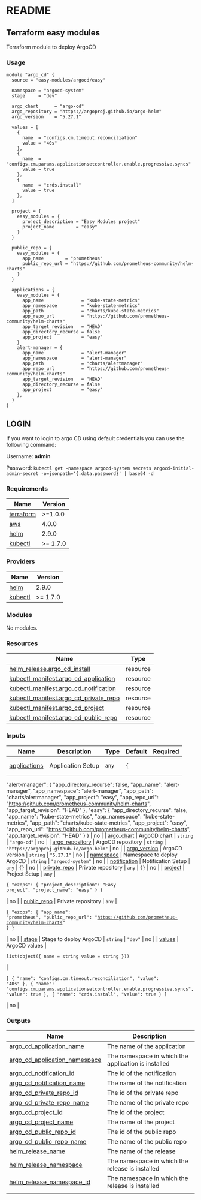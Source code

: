 # README

## Terraform easy modules

Terraform module to deploy ArgoCD

### Usage

```hcl
module "argo_cd" {
  source = "easy-modules/argocd/easy"

  namespace = "argocd-system"
  stage     = "dev"

  argo_chart      = "argo-cd"
  argo_repository = "https://argoproj.github.io/argo-helm"
  argo_version    = "5.27.1"

  values = [
    {
      name  = "configs.cm.timeout.reconciliation"
      value = "40s"
    },
    {
      name  = "configs.cm.params.applicationsetcontroller.enable.progressive.syncs"
      value = true
    },
    {
      name  = "crds.install"
      value = true
    },
  ]

  project = {
    easy_modules = {
      project_description = "Easy Modules project"
      project_name        = "easy"
    }
  }
  
  public_repo = {
    easy_modules = {
      app_name        = "prometheus"
      public_repo_url = "https://github.com/prometheus-community/helm-charts"
    }
  }

  applications = {
    easy_modules = {
      app_name              = "kube-state-metrics"
      app_namespace         = "kube-state-metrics"
      app_path              = "charts/kube-state-metrics"
      app_repo_url          = "https://github.com/prometheus-community/helm-charts"
      app_target_revision   = "HEAD"
      app_directory_recurse = false
      app_project           = "easy"
    }
    alert-manager = {
      app_name              = "alert-manager"
      app_namespace         = "alert-manager"
      app_path              = "charts/alertmanager"
      app_repo_url          = "https://github.com/prometheus-community/helm-charts"
      app_target_revision   = "HEAD"
      app_directory_recurse = false
      app_project           = "easy"
    },
  }
}
```

## LOGIN

If you want to login to argo CD using default credentials you can use the following command:

Username: **admin**

Password: `kubectl get -namespace argocd-system secrets argocd-initial-admin-secret -o=jsonpath='{.data.password}' | base64 -d`

### Requirements

| Name                                                | Version  |
| --------------------------------------------------- | -------- |
| [terraform](<README (1).md#requirement\_terraform>) | >=1.0.0  |
| [aws](<README (1).md#requirement\_aws>)             | 4.0.0    |
| [helm](<README (1).md#requirement\_helm>)           | 2.9.0    |
| [kubectl](<README (1).md#requirement\_kubectl>)     | >= 1.7.0 |

### Providers

| Name                                         | Version  |
| -------------------------------------------- | -------- |
| [helm](<README (1).md#provider\_helm>)       | 2.9.0    |
| [kubectl](<README (1).md#provider\_kubectl>) | >= 1.7.0 |

### Modules

No modules.

### Resources

| Name                                                                                                                                    | Type     |
| --------------------------------------------------------------------------------------------------------------------------------------- | -------- |
| [helm\_release.argo\_cd\_install](https://registry.terraform.io/providers/hashicorp/helm/2.9.0/docs/resources/release)                  | resource |
| [kubectl\_manifest.argo\_cd\_application](https://registry.terraform.io/providers/gavinbunney/kubectl/latest/docs/resources/manifest)   | resource |
| [kubectl\_manifest.argo\_cd\_notification](https://registry.terraform.io/providers/gavinbunney/kubectl/latest/docs/resources/manifest)  | resource |
| [kubectl\_manifest.argo\_cd\_private\_repo](https://registry.terraform.io/providers/gavinbunney/kubectl/latest/docs/resources/manifest) | resource |
| [kubectl\_manifest.argo\_cd\_project](https://registry.terraform.io/providers/gavinbunney/kubectl/latest/docs/resources/manifest)       | resource |
| [kubectl\_manifest.argo\_cd\_public\_repo](https://registry.terraform.io/providers/gavinbunney/kubectl/latest/docs/resources/manifest)  | resource |

### Inputs

| Name                                                        | Description                | Type                                                                               | Default                                                                                                                                                                                                                                                                                                                                                                                                                                                                                                                                                                                                                                                                    | Required |
| ----------------------------------------------------------- | -------------------------- | ---------------------------------------------------------------------------------- | -------------------------------------------------------------------------------------------------------------------------------------------------------------------------------------------------------------------------------------------------------------------------------------------------------------------------------------------------------------------------------------------------------------------------------------------------------------------------------------------------------------------------------------------------------------------------------------------------------------------------------------------------------------------------- | :------: |
| [applications](<README (1).md#input\_applications>)         | Application Setup          | `any`                                                                              | <pre><code>{
  "alert-manager": {
    "app_directory_recurse": false,
    "app_name": "alert-manager",
    "app_namespace": "alert-manager",
    "app_path": "charts/alertmanager",
    "app_project": "easy",
    "app_repo_url": "https://github.com/prometheus-community/helm-charts",
    "app_target_revision": "HEAD"
  },
  "easy": {
    "app_directory_recurse": false,
    "app_name": "kube-state-metrics",
    "app_namespace": "kube-state-metrics",
    "app_path": "charts/kube-state-metrics",
    "app_project": "easy",
    "app_repo_url": "https://github.com/prometheus-community/helm-charts",
    "app_target_revision": "HEAD"
  }
}
</code></pre> |    no    |
| [argo\_chart](<README (1).md#input\_argo\_chart>)           | ArgoCD chart               | `string`                                                                           | `"argo-cd"`                                                                                                                                                                                                                                                                                                                                                                                                                                                                                                                                                                                                                                                                |    no    |
| [argo\_repository](<README (1).md#input\_argo\_repository>) | ArgoCD repository          | `string`                                                                           | `"https://argoproj.github.io/argo-helm"`                                                                                                                                                                                                                                                                                                                                                                                                                                                                                                                                                                                                                                   |    no    |
| [argo\_version](<README (1).md#input\_argo\_version>)       | ArgoCD version             | `string`                                                                           | `"5.27.1"`                                                                                                                                                                                                                                                                                                                                                                                                                                                                                                                                                                                                                                                                 |    no    |
| [namespace](<README (1).md#input\_namespace>)               | Namespace to deploy ArgoCD | `string`                                                                           | `"argocd-system"`                                                                                                                                                                                                                                                                                                                                                                                                                                                                                                                                                                                                                                                          |    no    |
| [notification](<README (1).md#input\_notification>)         | Notification Setup         | `any`                                                                              | `{}`                                                                                                                                                                                                                                                                                                                                                                                                                                                                                                                                                                                                                                                                       |    no    |
| [private\_repo](<README (1).md#input\_private\_repo>)       | Private repository         | `any`                                                                              | `{}`                                                                                                                                                                                                                                                                                                                                                                                                                                                                                                                                                                                                                                                                       |    no    |
| [project](<README (1).md#input\_project>)                   | Project Setup              | `any`                                                                              | <pre><code>{
  "ezops": {
    "project_description": "Easy project",
    "project_name": "easy"
  }
}
</code></pre>                                                                                                                                                                                                                                                                                                                                                                                                                                                                                                                                                        |    no    |
| [public\_repo](<README (1).md#input\_public\_repo>)         | Private repository         | `any`                                                                              | <pre><code>{
  "ezops": {
    "app_name": "prometheus",
    "public_repo_url": "https://github.com/prometheus-community/helm-charts"
  }
}
</code></pre>                                                                                                                                                                                                                                                                                                                                                                                                                                                                                                                   |    no    |
| [stage](<README (1).md#input\_stage>)                       | Stage to deploy ArgoCD     | `string`                                                                           | `"dev"`                                                                                                                                                                                                                                                                                                                                                                                                                                                                                                                                                                                                                                                                    |    no    |
| [values](<README (1).md#input\_values>)                     | ArgoCD values              | <pre><code>list(object({
    name  = string
    value = string
  }))
</code></pre> | <pre><code>[
  {
    "name": "configs.cm.timeout.reconciliation",
    "value": "40s"
  },
  {
    "name": "configs.cm.params.applicationsetcontroller.enable.progressive.syncs",
    "value": true
  },
  {
    "name": "crds.install",
    "value": true
  }
]
</code></pre>                                                                                                                                                                                                                                                                                                                                                                                              |    no    |

### Outputs

| Name                                                                                         | Description                                         |
| -------------------------------------------------------------------------------------------- | --------------------------------------------------- |
| [argo\_cd\_application\_name](<README (1).md#output\_argo\_cd\_application\_name>)           | The name of the application                         |
| [argo\_cd\_application\_namespace](<README (1).md#output\_argo\_cd\_application\_namespace>) | The namespace in which the application is installed |
| [argo\_cd\_notification\_id](<README (1).md#output\_argo\_cd\_notification\_id>)             | The id of the notification                          |
| [argo\_cd\_notification\_name](<README (1).md#output\_argo\_cd\_notification\_name>)         | The name of the notification                        |
| [argo\_cd\_private\_repo\_id](<README (1).md#output\_argo\_cd\_private\_repo\_id>)           | The id of the private repo                          |
| [argo\_cd\_private\_repo\_name](<README (1).md#output\_argo\_cd\_private\_repo\_name>)       | The name of the private repo                        |
| [argo\_cd\_project\_id](<README (1).md#output\_argo\_cd\_project\_id>)                       | The id of the project                               |
| [argo\_cd\_project\_name](<README (1).md#output\_argo\_cd\_project\_name>)                   | The name of the project                             |
| [argo\_cd\_public\_repo\_id](<README (1).md#output\_argo\_cd\_public\_repo\_id>)             | The id of the public repo                           |
| [argo\_cd\_public\_repo\_name](<README (1).md#output\_argo\_cd\_public\_repo\_name>)         | The name of the public repo                         |
| [helm\_release\_name](<README (1).md#output\_helm\_release\_name>)                           | The name of the release                             |
| [helm\_release\_namespace](<README (1).md#output\_helm\_release\_namespace>)                 | The namespace in which the release is installed     |
| [helm\_release\_namespace\_id](<README (1).md#output\_helm\_release\_namespace\_id>)         | The namespace in which the release is installed     |
|                                                                                              |                                                     |
